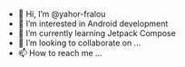 - 👋 Hi, I’m @yahor-fralou
- 👀 I’m interested in Android development
- 🌱 I’m currently learning Jetpack Compose
- 💞️ I’m looking to collaborate on ...
- 📫 How to reach me ...

<!---
yahor-fralou/yahor-fralou is a ✨ special ✨ repository because its `README.md` (this file) appears on your GitHub profile.
You can click the Preview link to take a look at your changes.
--->
